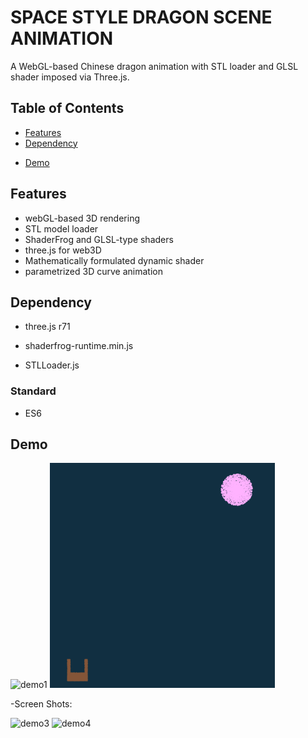 # SPACE STYLE DRAGON SCENE ANIMATION

A WebGL-based Chinese dragon animation with STL loader and GLSL shader imposed via Three.js. 

## Table of Contents

- [Features](#features)
- [Dependency](#Dependency) 
<!-- - [Usage](#usage) -->
- [Demo](#demo)
<!-- [Contributing](#contributing) -->
<!-- [License](#license) -->
<!-- [Acknowledgements](#acknowledgements) -->

## Features

- webGL-based 3D rendering
- STL model loader
- ShaderFrog and GLSL-type shaders
- three.js for web3D
- Mathematically formulated dynamic shader
- parametrized 3D curve animation

## Dependency

* three.js r71

* shaderfrog-runtime.min.js

* STLLoader.js

### Standard
* ES6 

 
## Demo

<img src="https://github.com/Furkath/DRL_controlled_fluid-rigid_simulation/blob/master/demos/demo.gif" alt="demo1" width="360" height="360" /> <img src="https://github.com/Furkath/DRL_controlled_fluid-rigid_simulation/blob/master/demos/trained.gif" alt="demo2" width="360" height="360" /> 

-Screen Shots:

<img src="https://github.com/Furkathertaha/personal_cdn/blob/main/l2.png" alt="demo3" /> <img src="https://github.com/Furkathertaha/personal_cdn/blob/main/l1.png" alt="demo4" />
